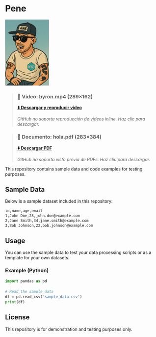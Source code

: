 # Pene

<img src="https://raw.githubusercontent.com/reiuoerw209/test/main/media/ChatGPT%20Image%20Apr%204%2C%202025%2C%2006_41_25%20PM.png" alt="ChatGPT Image Apr 4, 2025, 06_41_25 PM.png" width="143" height="215" />


> ### 🎥 Video: byron.mp4 (289×162)
> 
> **[⬇️ Descargar y reproducir video](https://raw.githubusercontent.com/reiuoerw209/test/main/media/byron.mp4)**
> 
> *GitHub no soporta reproducción de videos inline. Haz clic para descargar.*





> ### 📄 Documento: hola.pdf (283×384)
> 
> **[⬇️ Descargar PDF](https://raw.githubusercontent.com/reiuoerw209/test/main/media/hola.pdf)**
> 
> *GitHub no soporta vista previa de PDFs. Haz clic para descargar.*



This repository contains sample data and code examples for testing purposes.

## Sample Data

Below is a sample dataset included in this repository:

```csv
id,name,age,email
1,John Doe,28,john.doe@example.com
2,Jane Smith,34,jane.smith@example.com
3,Bob Johnson,22,bob.johnson@example.com
```

## Usage

You can use the sample data to test your data processing scripts or as a template for your own datasets.

### Example (Python)

```python
import pandas as pd

# Read the sample data
df = pd.read_csv('sample_data.csv')
print(df)
```

## License

This repository is for demonstration and testing purposes only.
